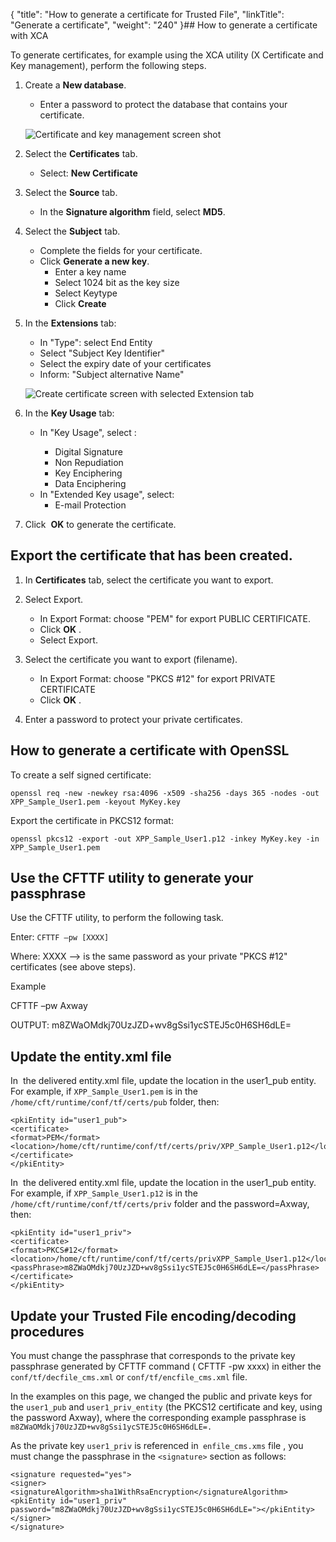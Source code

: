 {
    "title": "How to generate a certificate for Trusted File",
    "linkTitle": "Generate a certificate",
    "weight": "240"
}## How to generate a certificate with XCA

To generate certificates, for example using the XCA utility (X Certificate and Key management), perform the following steps.

1.  Create a **New database**.

    -   Enter a password to protect the database that contains your certificate.

    ![Certificate and key management screen shot](/Images/TransferCFT/XCA_db_tab.png)

2.  Select the **Certificates** tab.
    -   Select: **New Certificate**

3.  Select the **Source** tab.
    -   In the **Signature algorithm** field, select **MD5**.

4.  Select the **Subject** tab.
    -   Complete the fields for your certificate.

    <!-- -->

    -   Click **Generate a new key**.
        -   Enter a key name
        -   Select 1024 bit as the key size
        -   Select Keytype
        -   Click **Create**

5.  In the **Extensions** tab:

    -   In "Type": select End Entity

    <!-- -->

    -   Select "Subject Key Identifier"

    <!-- -->

    -   Select the expiry date of your certificates

    <!-- -->

    -   Inform: "Subject alternative Name"

    ![Create certificate screen with selected Extension tab](/Images/TransferCFT/XCA_tab.png)

6.  In the **Key Usage** tab:
    -   In "Key Usage", select :
        -   Digital Signature

        <!-- -->

        -   Non Repudiation

        <!-- -->

        -   Key Enciphering

        <!-- -->

        -   Data Enciphering

    <!-- -->

    -   In "Extended Key usage", select:
        -   E-mail Protection

7.  Click  **OK** to generate the certificate.

## Export the certificate that has been created.

1.  In **Certificates** tab, select the certificate you want to export.
2.  Select Export.
    -   In Export Format: choose "PEM" for export PUBLIC CERTIFICATE.

    <!-- -->

    -   Click **OK** .

    <!-- -->

    -   Select Export.
3.  Select the certificate you want to export (filename).
    -   In Export Format: choose "PKCS #12" for export PRIVATE CERTIFICATE
    -   Click **OK** .
4.  Enter a password to protect your private certificates.

## How to generate a certificate with OpenSSL

To create a self signed certificate:



    openssl req -new -newkey rsa:4096 -x509 -sha256 -days 365 -nodes -out XPP_Sample_User1.pem -keyout MyKey.key

Export the certificate in PKCS12 format:



    openssl pkcs12 -export -out XPP_Sample_User1.p12 -inkey MyKey.key -in XPP_Sample_User1.pem

## Use the CFTTF utility to generate your passphrase

Use the CFTTF utility, to perform the following task.

Enter: `CFTTF –pw [XXXX]`

Where: XXXX --> is the same password as your private "PKCS #12" certificates (see above steps).

Example

CFTTF –pw Axway

OUTPUT: m8ZWaOMdkj70UzJZD+wv8gSsi1ycSTEJ5c0H6SH6dLE=

## Update the entity.xml file

In  the delivered entity.xml file, update the location in the user1\_pub entity. For example, if `XPP_Sample_User1.pem` is in the `/home/cft/runtime/conf/tf/certs/pub` folder, then:



    <pkiEntity id="user1_pub">
    <certificate>
    <format>PEM</format>
    <location>/home/cft/runtime/conf/tf/certs/priv/XPP_Sample_User1.p12</location>
    </certificate>
    </pkiEntity>

In  the delivered entity.xml file, update the location in the user1\_pub entity. For example, if `XPP_Sample_User1.p12` is in the `/home/cft/runtime/conf/tf/certs/priv` folder and the password=Axway, then:



    <pkiEntity id="user1_priv">
    <certificate>
    <format>PKCS#12</format>
    <location>/home/cft/runtime/conf/tf/certs/privXPP_Sample_User1.p12</location>
    <passPhrase>m8ZWaOMdkj70UzJZD+wv8gSsi1ycSTEJ5c0H6SH6dLE=</passPhrase>
    </certificate>
    </pkiEntity>

## Update your Trusted File encoding/decoding procedures

You must change the passphrase that corresponds to the private key passphrase generated by CFTTF command ( CFTTF -pw xxxx) in either the `conf/tf/decfile_cms.xml` or `conf/tf/encfile_cms.xml` file.

In the examples on this page, we changed the public and private keys for the `user1_pub` and `user1_priv_entity` (the PKCS12 certificate and key, using the password Axway), where the corresponding example passphrase is `m8ZWaOMdkj70UzJZD+wv8gSsi1ycSTEJ5c0H6SH6dLE=.`

As the private key `user1_priv` is referenced in` enfile_cms.xms` file , you must change the passphrase in the `<signature>` section as follows:



    <signature requested="yes">
    <signer>
    <signatureAlgorithm>sha1WithRsaEncryption</signatureAlgorithm>
    <pkiEntity id="user1_priv" password="m8ZWaOMdkj70UzJZD+wv8gSsi1ycSTEJ5c0H6SH6dLE="></pkiEntity>
    </signer>
    </signature>

